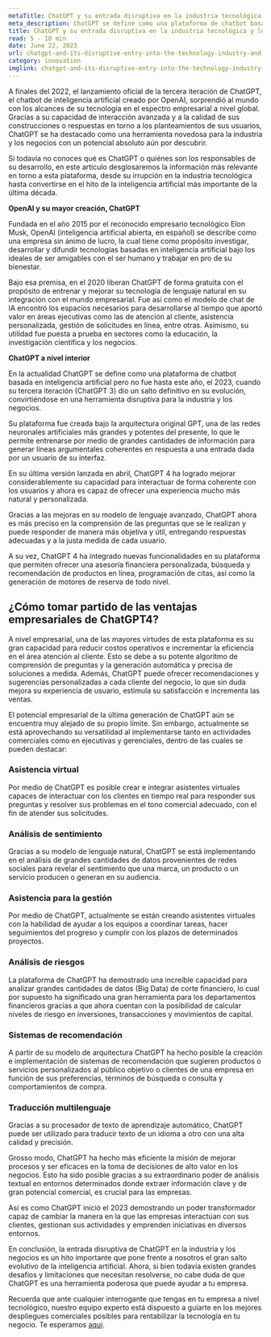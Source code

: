 ```yaml
---
metaTitle: ChatGPT y su entrada disruptiva en la industria tecnológica y los negocios
meta_description: ChatGPT se define como una plataforma de chatbot basada en inteligencia artificial pero no fue hasta este año, el 2023, cuando su tercera iteración (ChatGPT 3) dio un salto definitivo en su evolución, convirtiéndose en una herramienta disruptiva para la industria y los negocios.
title: ChatGPT y su entrada disruptiva en la industria tecnológica y los negocios of 2023
read: 5 - 10 min
date: June 22, 2023
url: chatgpt-and-its-disruptive-entry-into-the-technology-industry-and-business
category: innovation
imglink: chatgpt-and-its-disruptive-entry-into-the-technology-industry-and-business.jpg
---
```


A finales del 2022, el lanzamiento oficial de la tercera iteración de ChatGPT, el chatbot de inteligencia artificial creado por OpenAI, sorprendió al mundo con los alcances de su tecnología en el espectro empresarial a nivel global. Gracias a su capacidad de interacción avanzada y a la calidad de sus construcciones o respuestas en torno a los planteamientos de sus usuarios, ChatGPT se ha destacado como una herramienta novedosa para la industria y los negocios con un potencial absoluto aún por descubrir.

Si todavía no conoces qué es ChatGPT o quiénes son los responsables de su desarrollo, en este artículo desglosaremos la información más relevante en torno a esta plataforma, desde su irrupción en la industria tecnológica hasta convertirse en el hito de la inteligencia artificial más importante de la última década.

**OpenAI y su mayor creación, ChatGPT**

Fundada en el año 2015 por el reconocido empresario tecnológico Elon Musk, OpenAI (inteligencia artificial abierta, en español) se describe como una empresa sin ánimo de lucro, la cual tiene como propósito investigar, desarrollar y difundir tecnologías basadas en inteligencia artificial bajo los ideales de ser amigables con el ser humano y trabajar en pro de su bienestar.

Bajo esa premisa, en el 2020 liberan ChatGPT de forma gratuita con el propósito de entrenar y mejorar su tecnología de lenguaje natural en su integración con el mundo empresarial. Fue así como el modelo de chat de IA encontró los espacios necesarios para desarrollarse al tiempo que aportó valor en áreas ejecutivas como las de atención al cliente, asistencia personalizada, gestión de solicitudes en línea, entre otras. Asimismo, su utilidad fue puesta a prueba en sectores como la educación, la investigación científica y los negocios.

**ChatGPT a nivel interior**

En la actualidad ChatGPT se define como una plataforma de chatbot basada en inteligencia artificial pero no fue hasta este año, el 2023, cuando su tercera iteración (ChatGPT 3) dio un salto definitivo en su evolución, convirtiéndose en una herramienta disruptiva para la industria y los negocios.

Su plataforma fue creada bajo la arquitectura original GPT, una de las redes neuronales artificiales más grandes y potentes del presente, lo que le permite entrenarse por medio de grandes cantidades de información para generar líneas argumentales coherentes en respuesta a una entrada dada por un usuario de su interfaz.

En su última versión lanzada en abril, ChatGPT 4 ha logrado mejorar considerablemente su capacidad para interactuar de forma coherente con los usuarios y ahora es capaz de ofrecer una experiencia mucho más natural y personalizada.

Gracias a las mejoras en su modelo de lenguaje avanzado, ChatGPT ahora es más preciso en la comprensión de las preguntas que se le realizan y puede responder de manera más objetiva y útil, entregando respuestas adecuadas y a la justa medida de cada usuario.

A su vez, ChatGPT 4 ha integrado nuevas funcionalidades en su plataforma que permiten ofrecer una asesoría financiera personalizada, búsqueda y recomendación de productos en línea, programación de citas, así como la generación de motores de reserva de todo nivel.

## ¿Cómo tomar partido de las ventajas empresariales de ChatGPT4?

A nivel empresarial, una de las mayores virtudes de esta plataforma es su gran capacidad para reducir costos operativos e incrementar la eficiencia en el área atención al cliente. Esto se debe a su potente algoritmo de comprensión de preguntas y la generación automática y precisa de soluciones a medida. Además, ChatGPT puede ofrecer recomendaciones y sugerencias personalizadas a cada cliente del negocio, lo que sin duda mejora su experiencia de usuario, estimula su satisfacción e incrementa las ventas.

El potencial empresarial de la última generación de ChatGPT aún se encuentra muy alejado de su propio límite. Sin embargo, actualmente se está aprovechando su versatilidad al implementarse tanto en actividades comerciales como en ejecutivas y gerenciales, dentro de las cuales se pueden destacar:

### Asistencia virtual

Por medio de ChatGPT es posible crear e integrar asistentes virtuales capaces de interactuar con los clientes en tiempo real para responder sus preguntas y resolver sus problemas en el tono comercial adecuado, con el fin de atender sus solicitudes.

### Análisis de sentimiento

Gracias a su modelo de lenguaje natural, ChatGPT se está implementando en el análisis de grandes cantidades de datos provenientes de redes sociales para revelar el sentimiento que una marca, un producto o un servicio producen o generan en su audiencia.

### Asistencia para la gestión

Por medio de ChatGPT, actualmente se están creando asistentes virtuales con la habilidad de ayudar a los equipos a coordinar tareas, hacer seguimientos del progreso y cumplir con los plazos de determinados proyectos.

### Análisis de riesgos

La plataforma de ChatGPT ha demostrado una increíble capacidad para analizar grandes cantidades de datos (Big Data) de corte financiero, lo cual por supuesto ha significado una gran herramienta para los departamentos financieros gracias a que ahora cuentan con la posibilidad de calcular niveles de riesgo en inversiones, transacciones y movimientos de capital.

### Sistemas de recomendación

A partir de su modelo de arquitectura ChatGPT ha hecho posible la creación e implementación de sistemas de recomendación que sugieren productos o servicios personalizados al público objetivo o clientes de una empresa en función de sus preferencias, términos de búsqueda o consulta y comportamientos de compra.

### Traducción multilenguaje

Gracias a su procesador de texto de aprendizaje automático, ChatGPT puede ser utilizado para traducir texto de un idioma a otro con una alta calidad y precisión.

Grosso modo, ChatGPT ha hecho más eficiente la misión de mejorar procesos y ser eficaces en la toma de decisiones de alto valor en los negocios. Esto ha sido posible gracias a su extraordinario poder de análisis textual en entornos determinados donde extraer información clave y de gran potencial comercial, es crucial para las empresas.

Así es como ChatGPT inició el 2023 demostrando un poder transformador capaz de cambiar la manera en la que las empresas interactúan con sus clientes, gestionan sus actividades y emprenden iniciativas en diversos entornos.

En conclusión, la entrada disruptiva de ChatGPT en la industria y los negocios es un hito importante que pone frente a nosotros el gran salto evolutivo de la inteligencia artificial. Ahora, si bien todavía existen grandes desafíos y limitaciones que necesitan resolverse, no cabe duda de que ChatGPT es una herramienta poderosa que puede ayudar a tu empresa.

Recuerda que ante cualquier interrogante que tengas en tu empresa a nivel tecnológico, nuestro equipo experto está dispuesto a guiarte en los mejores despliegues comerciales posibles para rentabilizar la tecnología en tu negocio. Te esperamos [aquí](https://www.dreamcodesoft.com/es/services).
